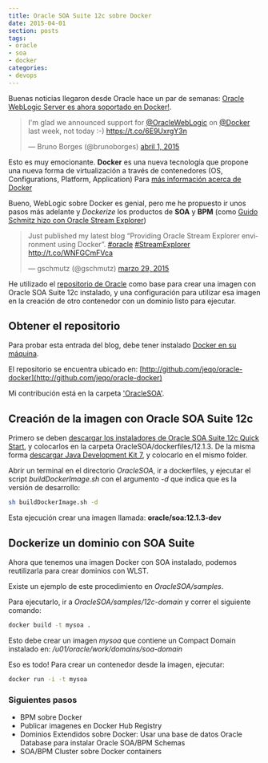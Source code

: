 ```yaml
---
title: Oracle SOA Suite 12c sobre Docker
date: 2015-04-01
section: posts
tags:
- oracle
- soa
- docker
categories: 
- devops
---
```


Buenas noticias llegaron desde Oracle hace un par de semanas: [Oracle WebLogic Server es ahora soportado en  Docker!](https://blogs.oracle.com/WebLogicServer/entry/oracle_weblogic_server_now_running).

<blockquote class="twitter-tweet" lang="es"><p>I&#39;m glad we announced support for <a href="https://twitter.com/OracleWebLogic">@OracleWebLogic</a> on <a href="https://twitter.com/docker">@Docker</a> last week, not today :-) <a href="https://t.co/6E9UxrgY3n">https://t.co/6E9UxrgY3n</a></p>&mdash; Bruno Borges  (@brunoborges) <a href="https://twitter.com/brunoborges/status/583252433343758336">abril 1, 2015</a></blockquote>
<script async src="//platform.twitter.com/widgets.js" charset="utf-8"></script>

Esto es muy emocionante. **Docker** es una nueva tecnología que propone una nueva forma de virtualización
a través de contenedores (OS, Configurations, Platform, Application) Para [más información acerca de Docker](https://www.docker.com/whatisdocker/)

Bueno, WebLogic sobre Docker es genial, pero me he propuesto ir unos pasos más adelante y *Dockerize* los
productos de **SOA** y **BPM**  (como [Guido Schmitz hizo con  Oracle Stream Explorer](https://guidoschmutz.wordpress.com/2015/03/29/installing-oracle-stream-explorer-in-a-docker-image/))

<blockquote class="twitter-tweet" lang="es"><p>Just published my latest blog “Providing Oracle Stream Explorer environment using Docker”. <a href="https://twitter.com/hashtag/oracle?src=hash">#oracle</a> <a href="https://twitter.com/hashtag/StreamExplorer?src=hash">#StreamExplorer</a> <a href="http://t.co/WNFGCmFVca">http://t.co/WNFGCmFVca</a></p>&mdash; gschmutz (@gschmutz) <a href="https://twitter.com/gschmutz/status/582232826772357120">marzo 29, 2015</a></blockquote>
<script async src="//platform.twitter.com/widgets.js" charset="utf-8"></script>

He utilizado el [repositorio de Oracle](http://github.com/oracle/docker) como base para crear una
imagen con Oracle SOA Suite 12c instalado, y una configuración para utilizar esa imagen en la
creación de otro contenedor con un dominio listo para ejecutar.

## Obtener el repositorio ##

Para probar esta entrada del blog, debe tener instalado [Docker en su máquina](https://docs.docker.com/).

El repositorio se encuentra ubicado en: [http://github.com/jeqo/oracle-docker](http://github.com/jeqo/oracle-docker)

Mi contribución está en la carpeta ['OracleSOA'](https://github.com/jeqo/oracle-docker/tree/master/OracleSOA).

## Creación de la imagen con Oracle SOA Suite 12c ##

Primero se deben [descargar los instaladores de Oracle SOA Suite 12c Quick Start](http://www.oracle.com/technetwork/middleware/soasuite/downloads/index.html),
y colocarlos en la carpeta OracleSOA/dockerfiles/12.1.3. De la misma forma
 [descargar Java Development Kit 7](http://www.oracle.com/technetwork/java/javase/downloads/jdk7-downloads-1880260.html),
 y colocarlo en el mismo folder.

Abrir un terminal en el directorio *OracleSOA*, ir a dockerfiles, y ejecutar el script *buildDockerImage.sh* con el argumento *-d* que indica que es la versión de desarrollo:

```bash
sh buildDockerImage.sh -d
```

Esta ejecución crear una imagen llamada: **oracle/soa:12.1.3-dev**

## Dockerize un dominio con SOA Suite ##

Ahora que tenemos una imagen Docker con SOA instalado, podemos reutilizarla para
crear dominios con WLST.

Existe un ejemplo de este procedimiento en *OracleSOA/samples*.

Para ejecutarlo, ir a *OracleSOA/samples/12c-domain* y correr el siguiente comando:

```bash
docker build -t mysoa .
```

Esto debe crear un imagen *mysoa* que contiene un Compact Domain instalado en: */u01/oracle/work/domains/soa-domain*

Eso es todo! Para crear un contenedor desde la imagen, ejecutar:

```bash
docker run -i -t mysoa
```

### Siguientes pasos ###

* BPM sobre Docker
* Publicar imagenes en Docker Hub Registry
* Dominios Extendidos sobre Docker: Usar una base de datos Oracle Database para instalar Oracle SOA/BPM Schemas
* SOA/BPM Cluster sobre Docker containers
